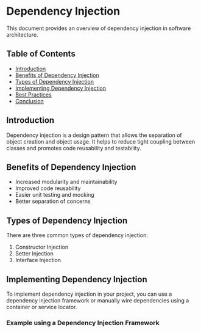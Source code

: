 # Dependency Injection

This document provides an overview of dependency injection in software architecture.

## Table of Contents
- [Introduction](#introduction)
- [Benefits of Dependency Injection](#benefits-of-dependency-injection)
- [Types of Dependency Injection](#types-of-dependency-injection)
- [Implementing Dependency Injection](#implementing-dependency-injection)
- [Best Practices](#best-practices)
- [Conclusion](#conclusion)

## Introduction
Dependency injection is a design pattern that allows the separation of object creation and object usage. It helps to reduce tight coupling between classes and promotes code reusability and testability.

## Benefits of Dependency Injection
- Increased modularity and maintainability
- Improved code reusability
- Easier unit testing and mocking
- Better separation of concerns

## Types of Dependency Injection
There are three common types of dependency injection:
1. Constructor Injection
2. Setter Injection
3. Interface Injection

## Implementing Dependency Injection
To implement dependency injection in your project, you can use a dependency injection framework or manually wire dependencies using a container or service locator.

### Example using a Dependency Injection Framework
